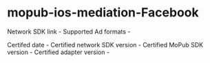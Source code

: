 # mopub-ios-mediation-Facebook

Network SDK link -
Supported Ad formats -

Certifed date -
Certified network SDK version -
Certified MoPub SDK version -
Certified adapter version -

